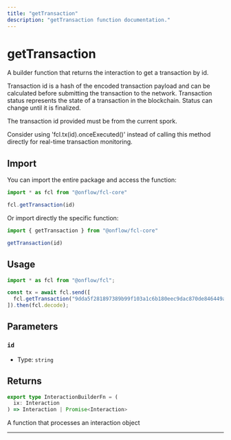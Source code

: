 ```yaml
---
title: "getTransaction"
description: "getTransaction function documentation."
---
```


<!-- THIS DOCUMENT IS AUTO-GENERATED FROM [onflow/fcl-core/src/fcl-core.ts](https://github.com/onflow/fcl-js/tree/master/packages/fcl-core/src/fcl-core.ts). DO NOT EDIT MANUALLY -->

# getTransaction

A builder function that returns the interaction to get a transaction by id.

Transaction id is a hash of the encoded transaction payload and can be calculated before submitting the transaction to the network.
Transaction status represents the state of a transaction in the blockchain. Status can change until it is finalized.

The transaction id provided must be from the current spork.

Consider using 'fcl.tx(id).onceExecuted()' instead of calling this method directly for real-time transaction monitoring.

## Import

You can import the entire package and access the function:

```typescript
import * as fcl from "@onflow/fcl-core"

fcl.getTransaction(id)
```

Or import directly the specific function:

```typescript
import { getTransaction } from "@onflow/fcl-core"

getTransaction(id)
```

## Usage

```typescript
import * as fcl from "@onflow/fcl";

const tx = await fcl.send([
  fcl.getTransaction("9dda5f281897389b99f103a1c6b180eec9dac870de846449a302103ce38453f3")
]).then(fcl.decode);
```

## Parameters

### `id` 


- Type: `string`


## Returns

```typescript
export type InteractionBuilderFn = (
  ix: Interaction
) => Interaction | Promise<Interaction>
```


A function that processes an interaction object

---